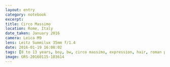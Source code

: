 ```yaml
--- 
layout: entry
category: notebook
excerpt:
title: Circo Massimo
location: Rome, Italy
date_taken: January 2016
camera: Leica M9
lens: Leitz Summilux 35mm f/1.4
date: 2016-01-19 16:08:02
tags: [8 to 13 years, boy, bw, circo massimo, expression, hair, roman pine, run, running, tree, wind]
image: GRS-20160115-103614
---
```


